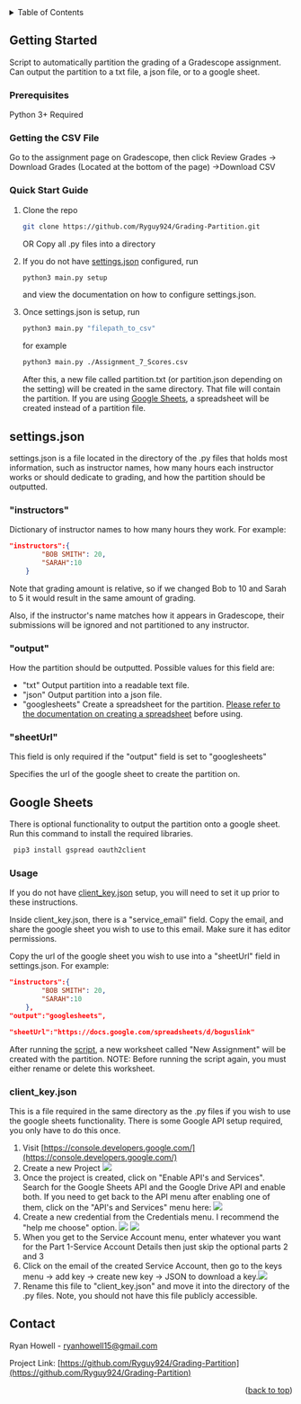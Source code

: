 
<div id="top"></div>
<!-- TABLE OF CONTENTS -->
<details>
  <summary>Table of Contents</summary>
  <ol>
    <li>
      <a href="#getting-started">Getting Started</a>
      <ul>
        <li><a href="#prerequisites">Prerequisites</a></li>
        <li><a href="#getting-the-csv-file">Getting the CSV file</a></li>
        <li><a href="#quick-start-guide">Quick Start Guide</a></li>
      </ul>
    </li>
    <li><a href="#settings.json">settings.json</a></li>
    <li>
     <a href="#google-sheets">Google Sheets</a>
      <ul>
        <li><a href="#usage">Usage</a></li>
        <li><a href="#client_key.json">client_key.json</a></li>
       </ul>
      </li>
      <li><a href="#contact">Contact</a></li>
  </ol>
</details>

<!-- GETTING STARTED -->
## Getting Started
Script to automatically partition the grading of a Gradescope assignment. Can output the partition to a txt file, a json file, or to a google sheet.

### Prerequisites

Python 3+ Required

### Getting the CSV File

Go to the assignment page on Gradescope, then click
Review Grades -> Download Grades (Located at the bottom of the page)
->Download CSV

### Quick Start Guide

1. Clone the repo
   ```sh
   git clone https://github.com/Ryguy924/Grading-Partition.git
   ```
   OR
   Copy all .py files into a directory
   
2. If you do not have <a href="#settings.json">settings.json</a> configured, run
   ```sh
   python3 main.py setup
   ```
   and view the documentation on how to configure settings.json.
3. Once settings.json  is setup, run
   ```sh
   python3 main.py "filepath_to_csv"
   ```
   for example
    ```sh
   python3 main.py ./Assignment_7_Scores.csv
   ```
   After this, a new file called partition.txt (or partition.json depending on the setting) will be created in the same directory. That file will contain the partition.
   If you are using <a href="#google-sheets">Google Sheets</a>, a spreadsheet will be created instead of a partition file.


<!-- USAGE EXAMPLES -->
## settings.json

settings.json is a file located in the directory of the .py files that holds most information, such as instructor names, how many hours each instructor works or should dedicate to grading, and how the partition should be outputted.

### "instructors"
Dictionary of instructor names to how many hours they work.
For example:
```json
"instructors":{
        "BOB SMITH": 20,
        "SARAH":10
    }
```
Note that grading amount is relative, so if we changed Bob to 10 and Sarah to 5 it would result in the same amount of grading. 

Also, if the instructor's name matches how it appears in Gradescope, their submissions will be ignored and not partitioned to any instructor.

### "output"
How the partition should be outputted. 
Possible values for this field are:

 - "txt" Output partition into a readable text file.
 - "json" Output partition into a json file.
 - "googlesheets" Create a spreadsheet for the partition. <a href="#google-sheets">Please refer to the documentation on creating a spreadsheet</a> before using.

### "sheetUrl"
This field is only required if the "output" field is set to "googlesheets"

Specifies the url of the google sheet to create the partition on.


## Google Sheets
There is optional functionality to output the partition onto a google sheet.
Run this command to install the required libraries.
  ```sh
   pip3 install gspread oauth2client
   ```

### Usage
If you do not have <a href="#client_key.json">client_key.json</a> setup, you will need to set it up prior to these instructions.

Inside client_key.json, there is a "service_email" field. Copy the email, and share the google sheet you wish to use to this email. Make sure it has editor permissions.

Copy the url of the google sheet you wish to use into a "sheetUrl" field in settings.json. For example:
```json
"instructors":{
        "BOB SMITH": 20,
        "SARAH":10
    }, 
"output":"googlesheets",

"sheetUrl":"https://docs.google.com/spreadsheets/d/boguslink"
```

After running the <a href="#quick-start-guide">script</a>, a new worksheet called "New Assignment" will be created with the partition. 
NOTE: Before running the script again, you must either rename or delete this worksheet.


### client_key.json
This is a file required in the same directory as the .py files if you wish to use the google sheets functionality. There is some Google API setup required, you only have to do this once.

 1. Visit [https://console.developers.google.com/](https://console.developers.google.com/)
 2. Create a new Project <img src="https://drive.google.com/uc?export=view&id=16aIkntgwlSiOdUZxOhbqgEIC_r0UOrYN"> 
 3. Once the project is created, click on "Enable API's and Services". Search for the Google Sheets API and the Google Drive API and enable both. If you need to get back to the API menu after enabling one of them, click on the "API's and Services" menu here: <img src="https://drive.google.com/uc?export=view&id=1PCXx8Huvd391VA6OGqokCnoMplydirhn"> 
 4. Create a new credential from the Credentials menu. I recommend the "help me choose" option. <img src="https://drive.google.com/uc?export=view&id=1oTRA8TAaYxWFHl1U8Ee9aSB14GcMYTWJ"> <img src="https://drive.google.com/uc?export=view&id=1UoKlEJNLB-Fr01X23nxXtWdyRBdrSTtT"> 
 5. When you get to the Service Account menu, enter whatever you want for the Part 1-Service Account Details then just skip the optional parts 2 and 3
 6. Click on the email of the created Service Account, then go to the keys menu -> add key -> create new key -> JSON to download a key.<img src="https://drive.google.com/uc?export=view&id=1Ak4NQBg-n93Bsls12BGMD1MU6iNSAAuF"> 
 7. Rename this file to "client_key.json" and move it into the directory of the .py files. Note, you should not have this file publicly accessible.

<!-- CONTACT -->
## Contact

Ryan Howell -  ryanhowell15@gmail.com

Project Link: [https://github.com/Ryguy924/Grading-Partition](https://github.com/Ryguy924/Grading-Partition)

<p align="right">(<a href="#top">back to top</a>)</p>
